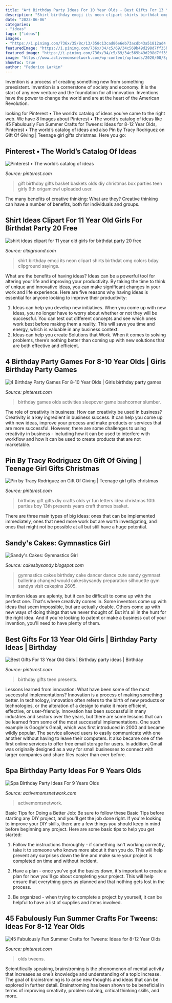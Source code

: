 ```yaml
---
title: "Art Birthday Party Ideas For 10 Year Olds - Best Gifts For 13 Year Old Girls"
description: "Shirt birthday emoji its neon clipart shirts birthdat omg colors bday clipground sayings"
date: "2023-06-06"
categories:
- "ideas"
tags: ["ideas"]
images:
- "https://i.pinimg.com/736x/35/8c/13/358c13cad86e6eb73acdb43a51812ad4.jpg"
featuredImage: "https://i.pinimg.com/736x/34/c5/69/34c569b49d298d7ff35b22d382fea43e.jpg"
featured_image: "https://i.pinimg.com/736x/34/c5/69/34c569b49d298d7ff35b22d382fea43e.jpg"
image: "https://www.activemomsnetwork.com/wp-content/uploads/2020/08/Spa-birthday-party.jpg"
ShowToc: true
author: "Federico Larkin"
---
```



Invention is a process of creating something new from something preexistent. Invention is a cornerstone of society and economy. It is the start of any new venture and the foundation for all innovation. Inventions have the power to change the world and are at the heart of the American Revolution.

	

		
looking for Pinterest • The world’s catalog of ideas you've came to the right web. We have 8 Images about Pinterest • The world’s catalog of ideas like 45 Fabulously Fun Summer Crafts for Tweens: Ideas for 8-12 Year Olds, Pinterest • The world’s catalog of ideas and also Pin by Tracy Rodriguez on Gift Of Giving | Teenage girl gifts christmas. Here you go:
		
    
## Pinterest • The World’s Catalog Of Ideas

<img loading=lazy src="https://s-media-cache-ak0.pinimg.com/564x/e3/e2/7b/e3e27ba4ea592f81fe6430e8cf36b31c.jpg" onerror="this.onerror=null;this.src='https://tse2.mm.bing.net/th?id=OIP.iyJU_jOj3gi5sZI2sCfdlQHaJ4&amp;pid=15.1';" alt="Pinterest • The world’s catalog of ideas">

_Source: pinterest.com_

>gift birthday gifts basket baskets olds diy christmas box parties teen girly 9th origamiowl uploaded user. 

	

The many benefits of creative thinking: What are they?
Creative thinking can have a number of benefits, both for individuals and groups.

    
## Shirt Ideas Clipart For 11 Year Old Girls For Birthdat Party 20 Free

<img loading=lazy src="http://clipground.com/images/shirt-ideas-clipart-for-11-year-old-girls-for-birthdat-party-20.jpg" onerror="this.onerror=null;this.src='https://tse1.mm.bing.net/th?id=OIP.o0BM0pMKeqXxdoaVBGAZFQHaHa&amp;pid=15.1';" alt="shirt ideas clipart for 11 year old girls for birthdat party 20 free">

_Source: clipground.com_

>shirt birthday emoji its neon clipart shirts birthdat omg colors bday clipground sayings. 

	

What are the benefits of having ideas?
Ideas can be a powerful tool for altering your life and improving your productivity. By taking the time to think of unique and innovative ideas, you can make significant changes in your work and life experience. Here are five reasons why having ideas is essential for anyone looking to improve their productivity: 
1. Ideas can help you develop new initiatives. When you come up with new ideas, you no longer have to worry about whether or not they will be successful. You can test out different concepts and see which ones work best before making them a reality. This will save you time and energy, which is valuable in any business context. 
2. Ideas can help you create Solutions that Work. When it comes to solving problems, there’s nothing better than coming up with new solutions that are both effective and efficient.

    
## 4 Birthday Party Games For 8-10 Year Olds | Girls Birthday Party Games

<img loading=lazy src="https://i.pinimg.com/736x/35/8c/13/358c13cad86e6eb73acdb43a51812ad4.jpg" onerror="this.onerror=null;this.src='https://tse3.mm.bing.net/th?id=OIP.Z-TDnG-tAbBoTd9ci-NGHQHaJ4&amp;pid=15.1';" alt="4 Birthday Party Games For 8-10 Year Olds | Girls birthday party games">

_Source: pinterest.com_

>birthday games olds activities sleepover game bashcorner slumber. 

	

The role of creativity in business: How can creativity be used in business?
Creativity is a key ingredient in business success. It can help you come up with new ideas, improve your process and make products or services that are more successful. However, there are some challenges to using creativity in business - including how it can be used to interfere with workflow and how it can be used to create products that are not marketable.

    
## Pin By Tracy Rodriguez On Gift Of Giving | Teenage Girl Gifts Christmas

<img loading=lazy src="https://i.pinimg.com/736x/13/7d/ba/137dbaeb5861fa8bb101ea52f250cdc6--great-birthday-gifts-birthday-crafts.jpg" onerror="this.onerror=null;this.src='https://tse3.mm.bing.net/th?id=OIP.87BjHct__06Dw2SWjiQfmgHaJ6&amp;pid=15.1';" alt="Pin by Tracy Rodriguez on Gift Of Giving | Teenage girl gifts christmas">

_Source: pinterest.com_

>birthday gift gifts diy crafts olds yr fun letters idea christmas 10th parties boy 13th presents years craft themes basket. 

	

There are three main types of big ideas: ones that can be implemented immediately, ones that need more work but are worth investigating, and ones that might not be possible at all but still have a huge potential.

    
## Sandy&#039;s Cakes: Gymnastics Girl

<img loading=lazy src="http://4.bp.blogspot.com/_cl3vMHRKzdc/SwkkUrxmtWI/AAAAAAAAApM/C1bhIpr00yw/s1600/IMG_2605.JPG" onerror="this.onerror=null;this.src='https://tse2.mm.bing.net/th?id=OIP.iYcTPP184MTrLw5YGbgdXwHaJ4&amp;pid=15.1';" alt="Sandy&#039;s Cakes: Gymnastics Girl">

_Source: cakesbysandy.blogspot.com_

>gymnastics cakes birthday cake dancer dance cute sandy gymnast ballerina changed would cakesbysandy preparation silhouette gym sandys visit cakepins 2605. 

	

Invention ideas are aplenty, but it can be difficult to come up with the perfect one. That's where creativity comes in. Some inventors come up with ideas that seem impossible, but are actually doable. Others come up with new ways of doing things that we never thought of. But it's all in the hunt for the right idea. And if you're looking to patent or make a business out of your invention, you'll need to have plenty of them.

    
## Best Gifts For 13 Year Old Girls | Birthday Party Ideas | Birthday

<img loading=lazy src="https://i.pinimg.com/736x/f6/e6/67/f6e6671629b50eb8f84bc3701142fc22.jpg?b=t" onerror="this.onerror=null;this.src='https://tse4.mm.bing.net/th?id=OIP.8EhYW1vLNLJWakaxmwCs-wAAAA&amp;pid=15.1';" alt="Best Gifts For 13 Year Old Girls | Birthday party ideas | Birthday">

_Source: pinterest.com_

>birthday gifts teen presents. 

	

Lessons learned from innovation: What have been some of the most successful implementations?
Innovation is a process of making something better. In technology, innovation often refers to the birth of new products or technologies, or the alteration of a design to make it more efficient, effective, or user-friendly. Innovation has been successful in many industries and sectors over the years, but there are some lessons that can be learned from some of the most successful implementations.
One such example is Google's Gmail, which was first introduced in 2000 and became wildly popular. The service allowed users to easily communicate with one another without having to leave their computers. It also became one of the first online services to offer free email storage for users. In addition, Gmail was originally designed as a way for small businesses to connect with larger companies and share files easier than ever before.

    
## Spa Birthday Party Ideas For 9 Years Olds

<img loading=lazy src="https://www.activemomsnetwork.com/wp-content/uploads/2020/08/Spa-birthday-party.jpg" onerror="this.onerror=null;this.src='https://tse4.mm.bing.net/th?id=OIP.gn8yApe2VuWaA_QhKpfJ6gHaE8&amp;pid=15.1';" alt="Spa Birthday Party Ideas For 9 Years Olds">

_Source: activemomsnetwork.com_

>activemomsnetwork. 

	

Basic Tips for Doing a Better Job: Be sure to follow these Basic Tips before starting any DIY project, and you'll get the job done right.
If you're looking to improve your DIY skills, there are a few things you should keep in mind before beginning any project. Here are some basic tips to help you get started: 
1) Follow the instructions thoroughly - if something isn't working correctly, take it to someone who knows more about it than you do. This will help prevent any surprises down the line and make sure your project is completed on time and without incident. 

2) Have a plan - once you've got the basics down, it's important to create a plan for how you'll go about completing your project. This will help ensure that everything goes as planned and that nothing gets lost in the process. 

3) Be organized - when trying to complete a project by yourself, it can be helpful to have a list of supplies and items involved.

    
## 45 Fabulously Fun Summer Crafts For Tweens: Ideas For 8-12 Year Olds

<img loading=lazy src="https://i.pinimg.com/736x/34/c5/69/34c569b49d298d7ff35b22d382fea43e.jpg" onerror="this.onerror=null;this.src='https://tse1.mm.bing.net/th?id=OIP.nUrv2481NrxEun55nr7Q2wHaLH&amp;pid=15.1';" alt="45 Fabulously Fun Summer Crafts for Tweens: Ideas for 8-12 Year Olds">

_Source: pinterest.com_

>olds tweens. 

	

Scientifically speaking, brainstroming is the phenomenon of mental activity that increases as one’s knowledge and understanding of a topic increase. The goal of brainstroming is to arise new thoughts and ideas that can be explored in further detail. Brainstroming has been shown to be beneficial in terms of improving creativity, problem solving, critical thinking skills, and more.

